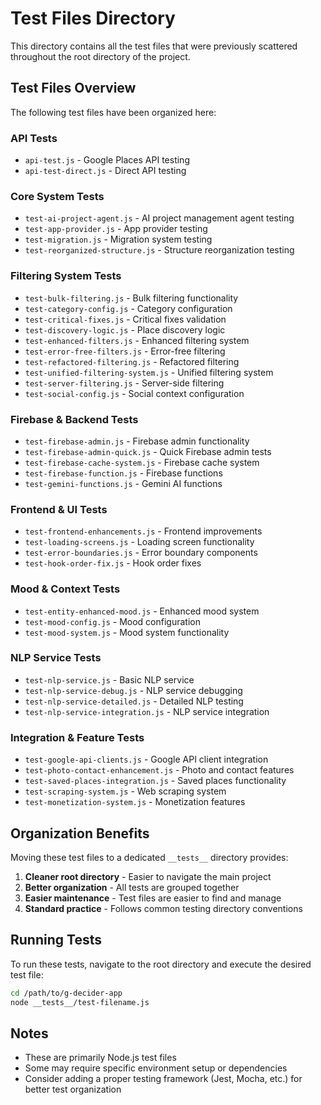 # Test Files Directory

This directory contains all the test files that were previously scattered throughout the root directory of the project.

## Test Files Overview

The following test files have been organized here:

### API Tests
- `api-test.js` - Google Places API testing
- `api-test-direct.js` - Direct API testing

### Core System Tests
- `test-ai-project-agent.js` - AI project management agent testing
- `test-app-provider.js` - App provider testing
- `test-migration.js` - Migration system testing
- `test-reorganized-structure.js` - Structure reorganization testing

### Filtering System Tests
- `test-bulk-filtering.js` - Bulk filtering functionality
- `test-category-config.js` - Category configuration
- `test-critical-fixes.js` - Critical fixes validation
- `test-discovery-logic.js` - Place discovery logic
- `test-enhanced-filters.js` - Enhanced filtering system
- `test-error-free-filters.js` - Error-free filtering
- `test-refactored-filtering.js` - Refactored filtering
- `test-unified-filtering-system.js` - Unified filtering system
- `test-server-filtering.js` - Server-side filtering
- `test-social-config.js` - Social context configuration

### Firebase & Backend Tests
- `test-firebase-admin.js` - Firebase admin functionality
- `test-firebase-admin-quick.js` - Quick Firebase admin tests
- `test-firebase-cache-system.js` - Firebase cache system
- `test-firebase-function.js` - Firebase functions
- `test-gemini-functions.js` - Gemini AI functions

### Frontend & UI Tests
- `test-frontend-enhancements.js` - Frontend improvements
- `test-loading-screens.js` - Loading screen functionality
- `test-error-boundaries.js` - Error boundary components
- `test-hook-order-fix.js` - Hook order fixes

### Mood & Context Tests
- `test-entity-enhanced-mood.js` - Enhanced mood system
- `test-mood-config.js` - Mood configuration
- `test-mood-system.js` - Mood system functionality

### NLP Service Tests
- `test-nlp-service.js` - Basic NLP service
- `test-nlp-service-debug.js` - NLP service debugging
- `test-nlp-service-detailed.js` - Detailed NLP testing
- `test-nlp-service-integration.js` - NLP service integration

### Integration & Feature Tests
- `test-google-api-clients.js` - Google API client integration
- `test-photo-contact-enhancement.js` - Photo and contact features
- `test-saved-places-integration.js` - Saved places functionality
- `test-scraping-system.js` - Web scraping system
- `test-monetization-system.js` - Monetization features

## Organization Benefits

Moving these test files to a dedicated `__tests__` directory provides:

1. **Cleaner root directory** - Easier to navigate the main project
2. **Better organization** - All tests are grouped together
3. **Easier maintenance** - Test files are easier to find and manage
4. **Standard practice** - Follows common testing directory conventions

## Running Tests

To run these tests, navigate to the root directory and execute the desired test file:

```bash
cd /path/to/g-decider-app
node __tests__/test-filename.js
```

## Notes

- These are primarily Node.js test files
- Some may require specific environment setup or dependencies
- Consider adding a proper testing framework (Jest, Mocha, etc.) for better test organization
